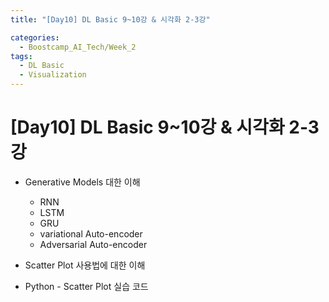 ```yaml
---
title: "[Day10] DL Basic 9~10강 & 시각화 2-3강"

categories:
  - Boostcamp_AI_Tech/Week_2
tags:
  - DL Basic
  - Visualization
---
```


# [Day10] DL Basic 9~10강 & 시각화 2-3강

* Generative Models 대한 이해
  * RNN
  * LSTM
  * GRU
  * variational Auto-encoder
  * Adversarial Auto-encoder

* Scatter Plot 사용법에 대한 이해
* Python - Scatter Plot 실습 코드

  




